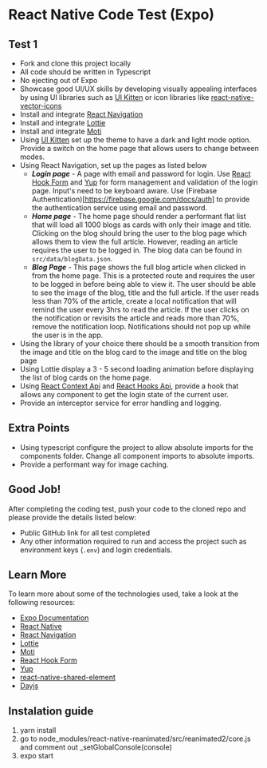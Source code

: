 # React Native Code Test (Expo)

## Test 1

- Fork and clone this project locally
- All code should be written in Typescript
- No ejecting out of Expo
- Showcase good UI/UX skills by developing visually appealing interfaces by using UI libraries such as [UI Kitten](https://akveo.github.io/react-native-ui-kitten/docs/getting-started/what-is-ui-kitten#what-is-ui-kitten) or icon libraries like [react-native-vector-icons](https://oblador.github.io/react-native-vector-icons/)
- Install and integrate [React Navigation](https://reactnavigation.org/docs/getting-started)
- Install and integrate [Lottie](https://docs.expo.io/versions/latest/sdk/lottie/)
- Install and integrate [Moti](https://github.com/nandorojo/moti)
- Using [UI Kitten](https://akveo.github.io/react-native-ui-kitten/docs/getting-started/what-is-ui-kitten#what-is-ui-kitten) set up the theme to have a dark and light mode option. Provide a switch on the home page that allows users to change between modes.
- Using React Navigation, set up the pages as listed below
    - ***Login page*** - A page with email and password for login. Use [React Hook Form](https://react-hook-form.com/) and [Yup](https://github.com/jquense/yup) for form management and validation of the login page. Input's need to be keyboard aware. Use (Firebase Authentication)[https://firebase.google.com/docs/auth] to provide the authentication service using email and password.
    - ***Home page*** - The home page should render a performant flat list that will load all 1000 blogs as cards with only their image and title. Clicking on the blog should bring the user to the blog page which allows them to view the full article. However, reading an article requires the user to be logged in. The blog data can be found in `src/data/blogData.json`.
    - ***Blog Page*** - This page shows the full blog article when clicked in from the home page. This is a protected route and requires the user to be logged in before being able to view it. The user should be able to see the image of the blog, title and the full article. If the user reads less than 70% of the article, create a local notification that will remind the user every 3hrs to read the article. If the user clicks on the notification or revisits the article and reads more than 70%, remove the notification loop. Notifications should not pop up while the user is in the app.
- Using the library of your choice there should be a smooth transition from the image and title on the blog card to the image and title on the blog page
- Using Lottie display a 3 - 5 second loading animation before displaying the list of blog cards on the home page.
- Using [React Context Api](https://reactjs.org/docs/context.html) and [React Hooks Api](https://reactjs.org/docs/hooks-reference.html), provide a hook that allows any component to get the login state of the current user.
- Provide an interceptor service for error handling and logging.


## Extra Points
- Using typescript configure the project to allow absolute imports for the components folder. Change all component imports to absolute imports.
- Provide a performant way for image caching.

## Good Job!

After completing the coding test, push your code to the cloned repo and please provide the details listed below:

- Public GitHub link for all test completed
- Any other information required to run and access the project such as environment keys (`.env`) and login credentials.

## Learn More

To learn more about some of the technologies used, take a look at the following resources:

- [Expo Documentation](https://docs.expo.io/)
- [React Native](https://reactnative.dev/docs/getting-started)
- [React Navigation](https://reactnavigation.org/docs/getting-started)
- [Lottie](https://docs.expo.io/versions/latest/sdk/lottie/)
- [Moti](https://github.com/nandorojo/moti)
- [React Hook Form](https://react-hook-form.com/)
- [Yup](https://github.com/jquense/yup)
- [react-native-shared-element](https://github.com/IjzerenHein/react-native-shared-element)
- [Dayjs](https://day.js.org/)


## Instalation guide
1. yarn install
2. go to node_modules/react-native-reanimated/src/reanimated2/core.js and comment out _setGlobalConsole(console)
3. expo start
